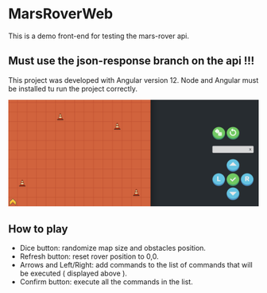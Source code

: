 # MarsRoverWeb

This is a demo front-end for testing the mars-rover api.

## Must use the json-response branch on the api !!!

This project was developed with Angular version 12. Node and Angular must be installed tu run the project correctly.

![Alt text](/src/assets/screenshots/screen.png?raw=true "Demo screenshot")

## How to play

- Dice button: randomize map size and obstacles position.
- Refresh button: reset rover position to 0,0.
- Arrows and Left/Right: add commands to the list of commands that will be executed ( displayed above ).
- Confirm button: execute all the commands in the list.
